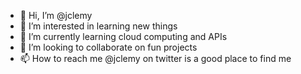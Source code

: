 - 👋 Hi, I’m @jclemy
- 👀 I’m interested in learning new things
- 🌱 I’m currently learning cloud computing and APIs
- 💞️ I’m looking to collaborate on fun projects
- 📫 How to reach me @jclemy on twitter is a good place to find me

<!---
jclemy/jclemy is a ✨ special ✨ repository because its `README.md` (this file) appears on your GitHub profile.
You can click the Preview link to take a look at your changes.
--->
